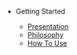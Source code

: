 * Getting Started

	* [Presentation](/)
	* [Philosophy](/philosophy.md)
	* [How To Use](/how-to-use.md)
